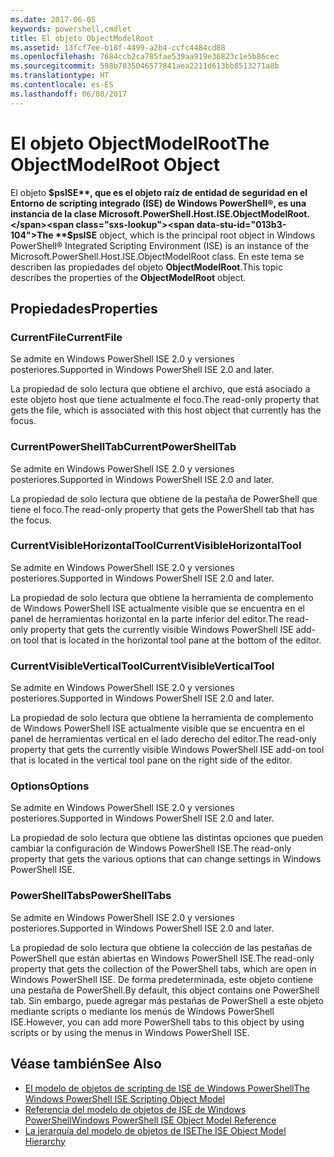 ```yaml
---
ms.date: 2017-06-05
keywords: powershell,cmdlet
title: El objeto ObjectModelRoot
ms.assetid: 13fcf7ee-b18f-4499-a2b4-ccfc4484cd88
ms.openlocfilehash: 7684ccb2ca785fae539aa919e36823c1e5b86cec
ms.sourcegitcommit: 598b7835046577841aea2211d613bb8513271a8b
ms.translationtype: HT
ms.contentlocale: es-ES
ms.lasthandoff: 06/08/2017
---
```

# <a name="the-objectmodelroot-object"></a><span data-ttu-id="013b3-103">El objeto ObjectModelRoot</span><span class="sxs-lookup"><span data-stu-id="013b3-103">The ObjectModelRoot Object</span></span>
  <span data-ttu-id="013b3-104">El objeto **$psISE**, que es el objeto raíz de entidad de seguridad en el Entorno de scripting integrado (ISE) de Windows PowerShell®, es una instancia de la clase Microsoft.PowerShell.Host.ISE.ObjectModelRoot.</span><span class="sxs-lookup"><span data-stu-id="013b3-104">The **$psISE** object, which is the principal root object in Windows PowerShell® Integrated Scripting Environment (ISE) is an instance of the Microsoft.PowerShell.Host.ISE.ObjectModelRoot class.</span></span> <span data-ttu-id="013b3-105">En este tema se describen las propiedades del objeto **ObjectModelRoot**.</span><span class="sxs-lookup"><span data-stu-id="013b3-105">This topic describes the properties of the **ObjectModelRoot** object.</span></span>

## <a name="properties"></a><span data-ttu-id="013b3-106">Propiedades</span><span class="sxs-lookup"><span data-stu-id="013b3-106">Properties</span></span>

### <a name="currentfile"></a><span data-ttu-id="013b3-107">CurrentFile</span><span class="sxs-lookup"><span data-stu-id="013b3-107">CurrentFile</span></span>
  <span data-ttu-id="013b3-108">Se admite en Windows PowerShell ISE 2.0 y versiones posteriores.</span><span class="sxs-lookup"><span data-stu-id="013b3-108">Supported in Windows PowerShell ISE 2.0 and later.</span></span> 

 <span data-ttu-id="013b3-109">La propiedad de solo lectura que obtiene el archivo, que está asociado a este objeto host que tiene actualmente el foco.</span><span class="sxs-lookup"><span data-stu-id="013b3-109">The read-only property that gets the file, which is associated with this host object that currently has the focus.</span></span>

### <a name="currentpowershelltab"></a><span data-ttu-id="013b3-110">CurrentPowerShellTab</span><span class="sxs-lookup"><span data-stu-id="013b3-110">CurrentPowerShellTab</span></span>
  <span data-ttu-id="013b3-111">Se admite en Windows PowerShell ISE 2.0 y versiones posteriores.</span><span class="sxs-lookup"><span data-stu-id="013b3-111">Supported in Windows PowerShell ISE 2.0 and later.</span></span> 

 <span data-ttu-id="013b3-112">La propiedad de solo lectura que obtiene de la pestaña de PowerShell que tiene el foco.</span><span class="sxs-lookup"><span data-stu-id="013b3-112">The read-only property that gets the PowerShell tab that has the focus.</span></span>

### <a name="currentvisiblehorizontaltool"></a><span data-ttu-id="013b3-113">CurrentVisibleHorizontalTool</span><span class="sxs-lookup"><span data-stu-id="013b3-113">CurrentVisibleHorizontalTool</span></span>
  <span data-ttu-id="013b3-114">Se admite en Windows PowerShell ISE 2.0 y versiones posteriores.</span><span class="sxs-lookup"><span data-stu-id="013b3-114">Supported in Windows PowerShell ISE 2.0 and later.</span></span> 

 <span data-ttu-id="013b3-115">La propiedad de solo lectura que obtiene la herramienta de complemento de Windows PowerShell ISE actualmente visible que se encuentra en el panel de herramientas horizontal en la parte inferior del editor.</span><span class="sxs-lookup"><span data-stu-id="013b3-115">The read-only property that gets the currently visible Windows PowerShell ISE add-on tool that is located in the horizontal tool pane at the bottom of the editor.</span></span>

### <a name="currentvisibleverticaltool"></a><span data-ttu-id="013b3-116">CurrentVisibleVerticalTool</span><span class="sxs-lookup"><span data-stu-id="013b3-116">CurrentVisibleVerticalTool</span></span>
  <span data-ttu-id="013b3-117">Se admite en Windows PowerShell ISE 2.0 y versiones posteriores.</span><span class="sxs-lookup"><span data-stu-id="013b3-117">Supported in Windows PowerShell ISE 2.0 and later.</span></span> 

 <span data-ttu-id="013b3-118">La propiedad de solo lectura que obtiene la herramienta de complemento de Windows PowerShell ISE actualmente visible que se encuentra en el panel de herramientas vertical en el lado derecho del editor.</span><span class="sxs-lookup"><span data-stu-id="013b3-118">The read-only property that gets the currently visible Windows PowerShell ISE add-on tool that is located in the vertical tool pane on the right side of the editor.</span></span>

### <a name="options"></a><span data-ttu-id="013b3-119">Options</span><span class="sxs-lookup"><span data-stu-id="013b3-119">Options</span></span>
  <span data-ttu-id="013b3-120">Se admite en Windows PowerShell ISE 2.0 y versiones posteriores.</span><span class="sxs-lookup"><span data-stu-id="013b3-120">Supported in Windows PowerShell ISE 2.0 and later.</span></span> 

 <span data-ttu-id="013b3-121">La propiedad de solo lectura que obtiene las distintas opciones que pueden cambiar la configuración de Windows PowerShell ISE.</span><span class="sxs-lookup"><span data-stu-id="013b3-121">The read-only property that gets the various options that can change settings in Windows PowerShell ISE.</span></span>

### <a name="powershelltabs"></a><span data-ttu-id="013b3-122">PowerShellTabs</span><span class="sxs-lookup"><span data-stu-id="013b3-122">PowerShellTabs</span></span>
  <span data-ttu-id="013b3-123">Se admite en Windows PowerShell ISE 2.0 y versiones posteriores.</span><span class="sxs-lookup"><span data-stu-id="013b3-123">Supported in Windows PowerShell ISE 2.0 and later.</span></span> 

 <span data-ttu-id="013b3-124">La propiedad de solo lectura que obtiene la colección de las pestañas de PowerShell que están abiertas en Windows PowerShell ISE.</span><span class="sxs-lookup"><span data-stu-id="013b3-124">The read-only property that gets the collection of the PowerShell tabs, which are open in Windows PowerShell ISE.</span></span> <span data-ttu-id="013b3-125">De forma predeterminada, este objeto contiene una pestaña de PowerShell.</span><span class="sxs-lookup"><span data-stu-id="013b3-125">By default, this object contains one PowerShell tab.</span></span> <span data-ttu-id="013b3-126">Sin embargo, puede agregar más pestañas de PowerShell a este objeto mediante scripts o mediante los menús de Windows PowerShell ISE.</span><span class="sxs-lookup"><span data-stu-id="013b3-126">However, you can add more PowerShell tabs to this object by using scripts or by using the menus in Windows PowerShell ISE.</span></span>

## <a name="see-also"></a><span data-ttu-id="013b3-127">Véase también</span><span class="sxs-lookup"><span data-stu-id="013b3-127">See Also</span></span>
- [<span data-ttu-id="013b3-128">El modelo de objetos de scripting de ISE de Windows PowerShell</span><span class="sxs-lookup"><span data-stu-id="013b3-128">The Windows PowerShell ISE Scripting Object Model</span></span>](The-Windows-PowerShell-ISE-Scripting-Object-Model.md) 
- [<span data-ttu-id="013b3-129">Referencia del modelo de objetos de ISE de Windows PowerShell</span><span class="sxs-lookup"><span data-stu-id="013b3-129">Windows PowerShell ISE Object Model Reference</span></span>](Windows-PowerShell-ISE-Object-Model-Reference.md) 
- [<span data-ttu-id="013b3-130">La jerarquía del modelo de objetos de ISE</span><span class="sxs-lookup"><span data-stu-id="013b3-130">The ISE Object Model Hierarchy</span></span>](The-ISE-Object-Model-Hierarchy.md)

  
